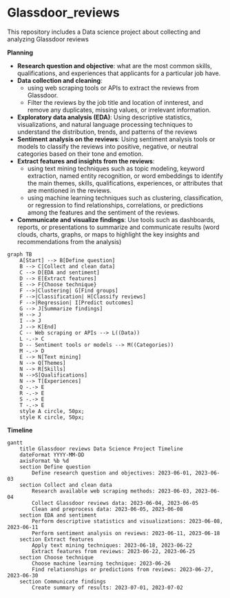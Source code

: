# Glassdoor_reviews
This repository includes a Data science project about collecting and analyzing Glassdoor reviews

**Planning**
- **Research question and objective**: what are the most common skills, qualifications, and experiences that applicants for a particular job have.
- **Data collection and cleaning**: 
    - using web scraping tools or APIs to extract the reviews from Glassdoor.
    - Filter the reviews by the job title and location of innterest, and remove any duplicates, missing values, or irrelevant information.
- **Exploratory data analysis (EDA)**: Using descriptive statistics, visualizations, and natural language processing techniques to understand the distribution, trends, and patterns of the reviews
- **Sentiment analysis on the reviews**: Using sentiment analysis tools or models to classify the reviews into positive, negative, or neutral categories based on their tone and emotion.
- **Extract features and insights from the reviews**: 
    - using text mining techniques such as topic modeling, keyword extraction, named entity recognition, or word embeddings to identify the main themes, skills, qualifications, experiences, or attributes that are mentioned in the reviews. 
    - using machine learning techniques such as clustering, classification, or regression to find relationships, correlations, or predictions among the features and the sentiment of the reviews.
- **Communicate and visualize findings**: Use tools such as dashboards, reports, or presentations to summarize and communicate results (word clouds, charts, graphs, or maps to highlight the key insights and recommendations from the analysis)


```mermaid
graph TB
    A[Start] --> B[Define question]
    B --> C[Collect and clean data]
    C --> D[EDA and sentiment]
    D --> E[Extract features]
    E --> F{Choose technique}
    F -->|Clustering| G[Find groups]
    F -->|Classification| H[Classify reviews]
    F -->|Regression| I[Predict outcomes]
    G --> J[Summarize findings]
    H --> J
    I --> J
    J --> K[End]
    C -- Web scraping or APIs --> L((Data))
    L -.-> C
    D -- Sentiment tools or models --> M((Categories))
    M -.-> D
    E --> N[Text mining]
    N --> Q[Themes]
    N --> R[Skills]
    N -->S[Qualifications]
    N --> T[Experiences]
    Q -.-> E
    R -.-> E
    S -.-> E
    T -.-> E
    style A circle, 50px;
    style K circle, 50px;
 ```
**Timeline**
```mermaid
gantt
    title Glassdoor reviews Data Science Project Timeline
    dateFormat YYYY-MM-DD
    axisFormat %b %d
    section Define question
        Define research question and objectives: 2023-06-01, 2023-06-03
    section Collect and clean data
        Research available web scraping methods: 2023-06-03, 2023-06-04
        Collect Glassdoor reviews data: 2023-06-04, 2023-06-05
        Clean and preprocess data: 2023-06-05, 2023-06-08
    section EDA and sentiment
        Perform descriptive statistics and visualizations: 2023-06-08, 2023-06-11
        Perform sentiment analysis on reviews: 2023-06-11, 2023-06-18
    section Extract features
        Apply text mining techniques: 2023-06-18, 2023-06-22
        Extract features from reviews: 2023-06-22, 2023-06-25
    section Choose technique
        Choose machine learning technique: 2023-06-26
        Find relationships or predictions from reviews: 2023-06-27, 2023-06-30
    section Communicate findings
        Create summary of results: 2023-07-01, 2023-07-02
```
